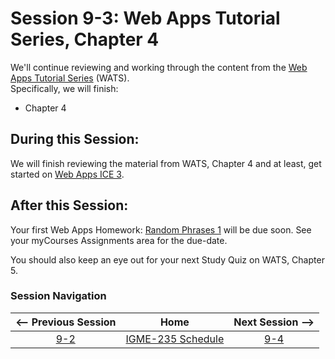 # Session 9-3: Web Apps Tutorial Series, Chapter 4

We'll continue reviewing and working through the content from the [Web Apps Tutorial Series](https://github.com/tonethar/IGME-235-Shared/blob/master/tutorial/web-apps-0.md) (WATS).  
Specifically, we will finish:  
- Chapter 4

## During this Session:

We will finish reviewing the material from WATS, Chapter 4 and at least, get started on [Web Apps ICE 3](https://github.com/tonethar/IGME-235-Shared/blob/master/tutorial/web-apps-ex-3.md).

## After this Session:

Your first Web Apps Homework: [Random Phrases 1](https://github.com/tonethar/IGME-235-Shared/blob/master/tutorial/HW-wa-random-phrases-1.md) will be due soon.  See your myCourses Assignments area for the due-date.

You should also keep an eye out for your next Study Quiz on WATS, Chapter 5.

### Session Navigation

| <-- Previous Session |               Home                  | Next Session --> |
|:--------------------:|:-----------------------------------:|:----------------:|
|  [9-2](9-2.md)       | [IGME-235 Schedule](../schedule.md) |   [9-4](9-4.md)  |



